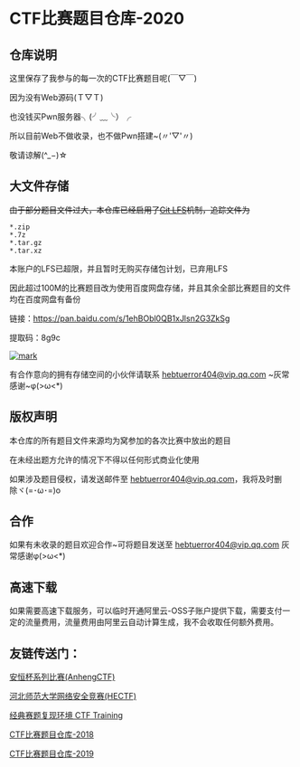# CTF比赛题目仓库-2020

## 仓库说明

这里保存了我参与的每一次的CTF比赛题目呢(￣▽￣)

因为没有Web源码(Ｔ▽Ｔ)

也没钱买Pwn服务器╮(╯﹏╰）╭

所以目前Web不做收录，也不做Pwn搭建~(〃'▽'〃)

敬请谅解(^_−)☆

## 大文件存储

~~由于部分题目文件过大，本仓库已经启用了[Git LFS](https://git-lfs.github.com/)机制，追踪文件为~~

```
*.zip
*.7z
*.tar.gz
*.tar.xz
```

本账户的LFS已超限，并且暂时无购买存储包计划，已弃用LFS

因此超过100M的比赛题目改为使用百度网盘存储，并且其余全部比赛题目的文件均在百度网盘有备份

链接：https://pan.baidu.com/s/1ehBObl0QB1xJlsn2G3ZkSg

提取码：8g9c

[![mark](https://camo.githubusercontent.com/1abb1f6b10636857dc24cddc304eee6354307dba/687474703a2f2f696d672e6c68796572726f723430342e636e2f6572726f723430342f32303139303630332f3936303849703350355743512e706e67)](https://camo.githubusercontent.com/1abb1f6b10636857dc24cddc304eee6354307dba/687474703a2f2f696d672e6c68796572726f723430342e636e2f6572726f723430342f32303139303630332f3936303849703350355743512e706e67)

有合作意向的拥有存储空间的小伙伴请联系 [hebtuerror404@vip.qq.com](mailto:hebtuerror404@vip.qq.com) ~灰常感谢~φ(>ω<*)

## 版权声明

本仓库的所有题目文件来源均为窝参加的各次比赛中放出的题目

在未经出题方允许的情况下不得以任何形式商业化使用

如果涉及题目侵权，请发送邮件至 [hebtuerror404@vip.qq.com](mailto:hebtuerror404@vip.qq.com)，我将及时删除ヾ(=･ω･=)o

## 合作

如果有未收录的题目欢迎合作~可将题目发送至 [hebtuerror404@vip.qq.com](mailto:hebtuerror404@vip.qq.com) 灰常感谢φ(>ω<*)

## 高速下载

如果需要高速下载服务，可以临时开通阿里云-OSS子账户提供下载，需要支付一定的流量费用，流量费用由阿里云自动计算生成，我不会收取任何额外费用。 

## 友链传送门：

[安恒杯系列比赛(AnhengCTF)](https://github.com/hebtuerror404/Anheng_cup_month)

[河北师范大学网络安全竞赛(HECTF)](https://github.com/HECTF)

[经典赛题复现环境 CTF Training](https://github.com/CTFTraining/CTFTraining)

[CTF比赛题目仓库-2018](https://github.com/hebtuerror404/CTF_competition_warehouse_2018)

[CTF比赛题目仓库-2019](https://github.com/hebtuerror404/CTF_competition_warehouse_2019)

